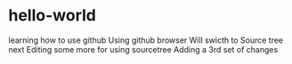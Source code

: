 # hello-world
learning how to use github
Using github browser
Will swicth to Source tree next
Editing some more for using sourcetree
Adding a 3rd set of changes
